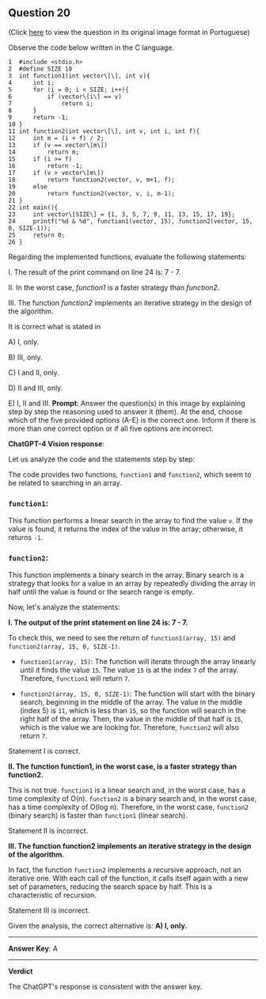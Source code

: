 ## Question 20 ##

(Click [here](q20-image.png) to view the question in its original image format in Portuguese)

Observe the code below written in the C language.

```
1  #include <stdio.h>
2  #define SIZE 10
3  int function1(int vector\[\], int v){
4      int i;
5      for (i = 0; i < SIZE; i++){
6          if (vector\[i\] == v)
7              return i;
8      }
9      return -1;
10 }
11 int function2(int vector\[\], int v, int i, int f){
12     int m = (i + f) / 2;
13     if (v == vector\[m\])
14         return m;
15     if (i >= f)
16         return -1;
17     if (v > vector\[m\])
18         return function2(vector, v, m+1, f);
19     else
20         return function2(vector, v, i, m-1);
21 }
22 int main(){
23     int vector\[SIZE\] = {1, 3, 5, 7, 9, 11, 13, 15, 17, 19};
24     printf("%d & %d", function1(vector, 15), function2(vector, 15, 0, SIZE-1));
25     return 0;
26 }
```

Regarding the implemented functions, evaluate the following statements:

I. The result of the print command on line 24 is: 7 - 7.

II. In the worst case, *function1* is a faster strategy than *function2*.

III. The function *function2* implements an iterative strategy in the design of the algorithm.

It is correct what is stated in

A) I, only.

B) III, only.

C) I and II, only.

D) II and III, only.

E) I, II and III.
**Prompt**: Answer the question(s) in this image by explaining step by step the reasoning used to answer it (them). At the end, choose which of the five provided options (A-E) is the correct one. Inform if there is more than one correct option or if all five options are incorrect.

**ChatGPT-4 Vision response**:

Let us analyze the code and the statements step by step:

The code provides two functions, `function1` and `function2`, which seem to be related to searching in an array.

### `function1`:
This function performs a linear search in the array to find the value `v`. If the value is found, it returns the index of the value in the array; otherwise, it returns `-1`.

### `function2`:
This function implements a binary search in the array. Binary search is a strategy that looks for a value in an array by repeatedly dividing the array in half until the value is found or the search range is empty.

Now, let's analyze the statements:

**I. The output of the print statement on line 24 is: 7 - 7.**

To check this, we need to see the return of `function1(array, 15)` and `function2(array, 15, 0, SIZE-1)`.

- `function1(array, 15)`: The function will iterate through the array linearly until it finds the value `15`. The value `15` is at the index `7` of the array. Therefore, `function1` will return `7`.

- `function2(array, 15, 0, SIZE-1)`: The function will start with the binary search, beginning in the middle of the array. The value in the middle (index 5) is `11`, which is less than `15`, so the function will search in the right half of the array. Then, the value in the middle of that half is `15`, which is the value we are looking for. Therefore, `function2` will also return `7`.

Statement I is correct.

**II. The function function1, in the worst case, is a faster strategy than function2.**

This is not true. `function1` is a linear search and, in the worst case, has a time complexity of O(n). `function2` is a binary search and, in the worst case, has a time complexity of O(log n). Therefore, in the worst case, `function2` (binary search) is faster than `function1` (linear search).

Statement II is incorrect.

**III. The function function2 implements an iterative strategy in the design of the algorithm.**

In fact, the function `function2` implements a recursive approach, not an iterative one. With each call of the function, it calls itself again with a new set of parameters, reducing the search space by half. This is a characteristic of recursion.

Statement III is incorrect.

Given the analysis, the correct alternative is: **A) I, only.**

---

**Answer Key**: A

---

**Verdict**

The ChatGPT's response is consistent with the answer key.
